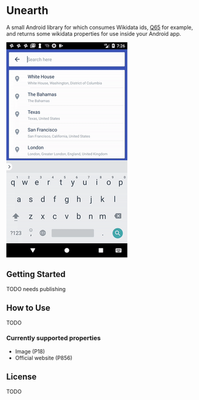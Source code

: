 # Unearth

A small Android library for which consumes Wikidata ids, [Q65](https://www.wikidata.org/wiki/Q65) for example, and returns some wikidata properties for use inside your Android app.

![](https://github.com/cammace/unearth/blob/master/.github/app-example.gif)

## Getting Started

TODO needs publishing

## How to Use

TODO

### Currently supported properties

- Image (P18)
- Official website (P856)

## License

TODO